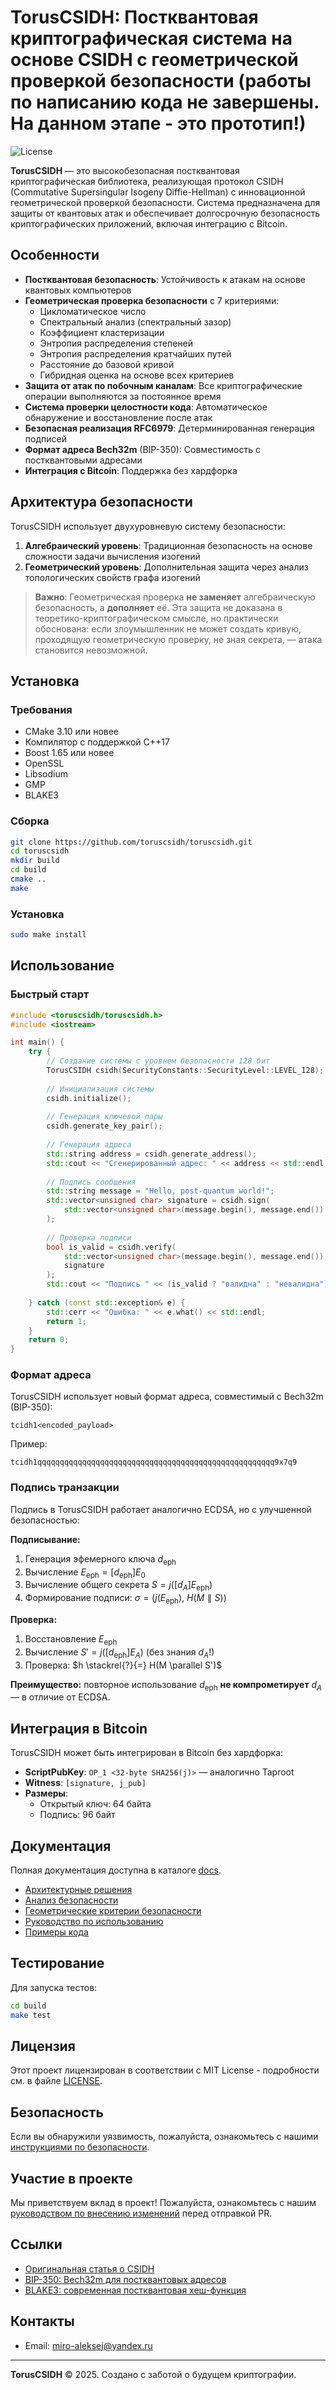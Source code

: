 # TorusCSIDH: Постквантовая криптографическая система на основе CSIDH с геометрической проверкой безопасности (работы по написанию кода не завершены. На данном этапе - это прототип!)

![License](https://img.shields.io/badge/License-MIT-blue.svg)

**TorusCSIDH** — это высокобезопасная постквантовая криптографическая библиотека, реализующая протокол CSIDH (Commutative Supersingular Isogeny Diffie-Hellman) с инновационной геометрической проверкой безопасности. Система предназначена для защиты от квантовых атак и обеспечивает долгосрочную безопасность криптографических приложений, включая интеграцию с Bitcoin.

## Особенности

- **Постквантовая безопасность**: Устойчивость к атакам на основе квантовых компьютеров
- **Геометрическая проверка безопасности** с 7 критериями:
  - Цикломатическое число
  - Спектральный анализ (спектральный зазор)
  - Коэффициент кластеризации
  - Энтропия распределения степеней
  - Энтропия распределения кратчайших путей
  - Расстояние до базовой кривой
  - Гибридная оценка на основе всех критериев
- **Защита от атак по побочным каналам**: Все криптографические операции выполняются за постоянное время
- **Система проверки целостности кода**: Автоматическое обнаружение и восстановление после атак
- **Безопасная реализация RFC6979**: Детерминированная генерация подписей
- **Формат адреса Bech32m** (BIP-350): Совместимость с постквантовыми адресами
- **Интеграция с Bitcoin**: Поддержка без хардфорка

## Архитектура безопасности

TorusCSIDH использует двухуровневую систему безопасности:

1. **Алгебраический уровень**: Традиционная безопасность на основе сложности задачи вычисления изогений
2. **Геометрический уровень**: Дополнительная защита через анализ топологических свойств графа изогений

> **Важно**: Геометрическая проверка **не заменяет** алгебраическую безопасность, а **дополняет** её. Эта защита не доказана в теоретико-криптографическом смысле, но практически обоснована: если злоумышленник не может создать кривую, проходящую геометрическую проверку, не зная секрета, — атака становится невозможной.

## Установка

### Требования

- CMake 3.10 или новее
- Компилятор с поддержкой C++17
- Boost 1.65 или новее
- OpenSSL
- Libsodium
- GMP
- BLAKE3

### Сборка

```bash
git clone https://github.com/toruscsidh/toruscsidh.git
cd toruscsidh
mkdir build
cd build
cmake ..
make
```

### Установка

```bash
sudo make install
```

## Использование

### Быстрый старт

```cpp
#include <toruscsidh/toruscsidh.h>
#include <iostream>

int main() {
    try {
        // Создание системы с уровнем безопасности 128 бит
        TorusCSIDH csidh(SecurityConstants::SecurityLevel::LEVEL_128);
        
        // Инициализация системы
        csidh.initialize();
        
        // Генерация ключевой пары
        csidh.generate_key_pair();
        
        // Генерация адреса
        std::string address = csidh.generate_address();
        std::cout << "Сгенерированный адрес: " << address << std::endl;
        
        // Подпись сообщения
        std::string message = "Hello, post-quantum world!";
        std::vector<unsigned char> signature = csidh.sign(
            std::vector<unsigned char>(message.begin(), message.end())
        );
        
        // Проверка подписи
        bool is_valid = csidh.verify(
            std::vector<unsigned char>(message.begin(), message.end()),
            signature
        );
        std::cout << "Подпись " << (is_valid ? "валидна" : "невалидна") << std::endl;
        
    } catch (const std::exception& e) {
        std::cerr << "Ошибка: " << e.what() << std::endl;
        return 1;
    }
    return 0;
}
```

### Формат адреса

TorusCSIDH использует новый формат адреса, совместимый с Bech32m (BIP-350):

```
tcidh1<encoded_payload>
```

Пример:
```
tcidh1qqqqqqqqqqqqqqqqqqqqqqqqqqqqqqqqqqqqqqqqqqqqqqqqqqqqq9x7q9
```

### Подпись транзакции

Подпись в TorusCSIDH работает аналогично ECDSA, но с улучшенной безопасностью:

**Подписывание:**
1. Генерация эфемерного ключа $d_{\text{eph}}$
2. Вычисление $E_{\text{eph}} = [d_{\text{eph}}]E_0$
3. Вычисление общего секрета $S = j([d_A]E_{\text{eph}})$
4. Формирование подписи: $\sigma = \big( j(E_{\text{eph}}),\ H(M \parallel S) \big)$

**Проверка:**
1. Восстановление $E_{\text{eph}}$
2. Вычисление $S' = j([d_{\text{eph}}]E_A)$ (без знания $d_A$!)
3. Проверка: $h \stackrel{?}{=} H(M \parallel S')$

**Преимущество:** повторное использование $d_{\text{eph}}$ **не компрометирует** $d_A$ — в отличие от ECDSA.

## Интеграция в Bitcoin

TorusCSIDH может быть интегрирован в Bitcoin без хардфорка:

- **ScriptPubKey**: `OP_1 <32-byte SHA256(j)>` — аналогично Taproot
- **Witness**: `[signature, j_pub]`
- **Размеры**:
  - Открытый ключ: 64 байта
  - Подпись: 96 байт

## Документация

Полная документация доступна в каталоге [docs](docs/).

- [Архитектурные решения](docs/architecture.md)
- [Анализ безопасности](docs/security_analysis.md)
- [Геометрические критерии безопасности](docs/geometric_validation.md)
- [Руководство по использованию](docs/usage/getting_started.md)
- [Примеры кода](docs/usage/examples.md)

## Тестирование

Для запуска тестов:

```bash
cd build
make test
```

## Лицензия

Этот проект лицензирован в соответствии с MIT License - подробности см. в файле [LICENSE](LICENSE).

## Безопасность

Если вы обнаружили уязвимость, пожалуйста, ознакомьтесь с нашими [инструкциями по безопасности](SECURITY.md).

## Участие в проекте

Мы приветствуем вклад в проект! Пожалуйста, ознакомьтесь с нашим [руководством по внесению изменений](CONTRIBUTING.md) перед отправкой PR.

## Ссылки

- [Оригинальная статья о CSIDH](https://eprint.iacr.org/2018/383)
- [BIP-350: Bech32m для постквантовых адресов](https://github.com/bitcoin/bips/blob/master/bip-0350.mediawiki)
- [BLAKE3: современная постквантовая хеш-функция](https://github.com/BLAKE3-team/BLAKE3)

## Контакты

- Email: miro-aleksej@yandex.ru


---

**TorusCSIDH** © 2025. Создано с заботой о будущем криптографии.
